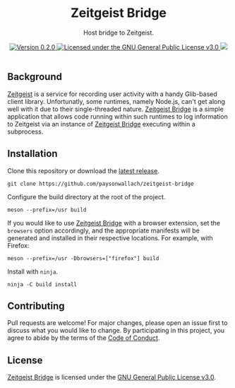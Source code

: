 <div align="center">
  <h1>Zeitgeist Bridge</h1>
  <p>Host bridge to Zeitgeist.</p>
  <a href="https://github.com/paysonwallach/zeitgeist-bridge/releases/latest">
    <img alt="Version 0.2.0" src="https://img.shields.io/badge/version-0.2.0-red.svg?cacheSeconds=2592000&style=flat-square" />
  </a>
  <a href="https://github.com/paysonwallach/zeitgeist-bridge/blob/master/LICENSE" target="\_blank">
    <img alt="Licensed under the GNU General Public License v3.0" src="https://img.shields.io/github/license/paysonwallach/zeitgeist-bridge?style=flat-square" />
  <a href=https://buymeacoffee.com/paysonwallach>
    <img src=https://img.shields.io/badge/donate-Buy%20me%20a%20coffe-yellow?style=flat-square>
  </a>
  <br>
  <br>
</div>

## Background

[Zeitgeist](https://launchpad.net/zeitgeist-project) is a service for recording user activity with a handy Glib-based client library. Unfortunatly, some runtimes, namely Node.js, can't get along well with it due to their single-threaded nature. [Zeitgeist Bridge](https://github.com/paysonwallach/zeitgeist-bridge) is a simple application that allows code running within such runtimes to log information to Zeitgeist via an instance of [Zeitgeist Bridge](https://github.com/paysonwallach/zeitgeist-bridge) executing within a subprocess.

## Installation

Clone this repository or download the [latest release](https://github.com/paysonwallach/zeitgeist-bridge/releases/latest).

```shell
git clone https://github.com/paysonwallach/zeitgeist-bridge
```

Configure the build directory at the root of the project.

```shell
meson --prefix=/usr build
```

If you would like to use [Zeitgeist Bridge](https://github.com/paysonwallach/zeitgeist-bridge) with a browser extension, set the `browsers` option accordingly, and the appropriate manifests will be generated and installed in their respective locations. For example, with Firefox:

```shell
meson --prefix=/usr -Dbrowsers=["firefox"] build
```

Install with `ninja`.

```shell
ninja -C build install
```

## Contributing

Pull requests are welcome! For major changes, please open an issue first to discuss what you would like to change. By participating in this project, you agree to abide by the terms of the [Code of Conduct](https://github.com/paysonwallach/zeitgeist-bridge/blob/master/CODE_OF_CONDUCT.md).

## License

[Zeitgeist Bridge](https://github.com/paysonwallach/zeitgeist-bridge) is licensed under the [GNU General Public License v3.0](https://github.com/paysonwallach/zeitgeist-bridge/blob/master/LICENSE).
